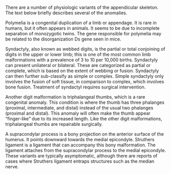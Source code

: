 There are a number of physiologic variants of the appendicular skeleton. The text below briefly describes several of the anomalies.

Polymelia is a congenital duplication of a limb or appendage. It is rare in humans, but it often appears in animals. It seems to be due to incomplete separation of monozygotic twins. The gene responsible for polymelia may be related to the disorganization Ds gene seen in mice.

Syndactyly, also known as webbed digits, is the partial or total conjoining of digits in the upper or lower limb; this is one of the most common limb malformations with a prevalence of 3 to 10 per 10,000 births. Syndactyly can present unilateral or bilateral. These are categorized as partial or complete, which is based on the extent of webbing or fusion. Syndactyly can then further sub-classify as simple or complex. Simple syndactyly only involves the fusion of soft tissue, in comparison to complex, which involves bone fusion. Treatment of syndactyl requires surgical intervention.

Another digit malformation is triphalangeal thumbs, which is a rare congenital anomaly. This condition is where the thumb has three phalanges (proximal, intermediate, and distal) instead of the usual two phalanges (proximal and distal). This anomaly will often make the thumb appear “finger-like” due to its increased length. Like the other digit malformations, triphalangeal thumbs are repairable surgically.

A supracondylar process is a bony projection on the anterior surface of the humerus. It points downward towards the medial epicondyle. Struthers ligament is a ligament that can accompany this bony malformation. The ligament attaches from the supracondylar process to the medial epicondyle. These variants are typically asymptomatic, although there are reports of cases where Struthers ligament entraps structures such as the median nerve.